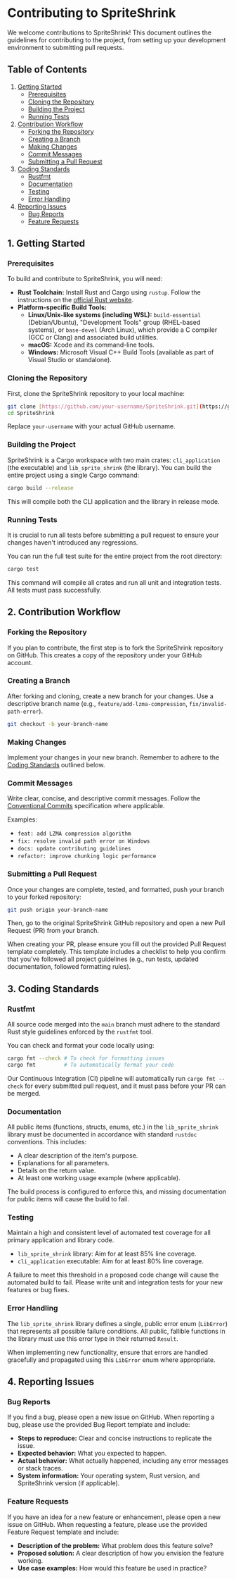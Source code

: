 # Contributing to SpriteShrink

We welcome contributions to SpriteShrink! This document outlines the guidelines for contributing to the project, from setting up your development environment to submitting pull requests.

## Table of Contents

1. [Getting Started](#1-getting-started)
   * [Prerequisites](#prerequisites)
   * [Cloning the Repository](#cloning-the-repository)
   * [Building the Project](#building-the-project)
   * [Running Tests](#running-tests)
2. [Contribution Workflow](#2-contribution-workflow)
   * [Forking the Repository](#forking-the-repository)
   * [Creating a Branch](#creating-a-branch)
   * [Making Changes](#making-changes)
   * [Commit Messages](#commit-messages)
   * [Submitting a Pull Request](#submitting-a-pull-request)
3. [Coding Standards](#3-coding-standards)
   * [Rustfmt](#rustfmt)
   * [Documentation](#documentation)
   * [Testing](#testing)
   * [Error Handling](#error-handling)
4. [Reporting Issues](#4-reporting-issues)
   * [Bug Reports](#bug-reports)
   * [Feature Requests](#feature-requests)

## 1. Getting Started

### Prerequisites

To build and contribute to SpriteShrink, you will need:

* **Rust Toolchain:** Install Rust and Cargo using `rustup`. Follow the instructions on the [official Rust website](https://www.rust-lang.org/tools/install).
* **Platform-specific Build Tools:**
  * **Linux/Unix-like systems (including WSL):** `build-essential` (Debian/Ubuntu), "Development Tools" group (RHEL-based systems), or `base-devel` (Arch Linux), which provide a C compiler (GCC or Clang) and associated build utilities.
  * **macOS:** Xcode and its command-line tools.
  * **Windows:** Microsoft Visual C++ Build Tools (available as part of Visual Studio or standalone).

### Cloning the Repository

First, clone the SpriteShrink repository to your local machine:

```bash
git clone [https://github.com/your-username/SpriteShrink.git](https://github.com/your-username/SpriteShrink.git)
cd SpriteShrink
```

Replace `your-username` with your actual GitHub username.

### Building the Project

SpriteShrink is a Cargo workspace with two main crates: `cli_application` (the executable) and `lib_sprite_shrink` (the library). You can build the entire project using a single Cargo command:

```bash
cargo build --release
```

This will compile both the CLI application and the library in release mode.

### Running Tests

It is crucial to run all tests before submitting a pull request to ensure your changes haven't introduced any regressions.

You can run the full test suite for the entire project from the root directory:

```bash
cargo test
```

This command will compile all crates and run all unit and integration tests. All tests must pass successfully.

## 2. Contribution Workflow

### Forking the Repository

If you plan to contribute, the first step is to fork the SpriteShrink repository on GitHub. This creates a copy of the repository under your GitHub account.

### Creating a Branch

After forking and cloning, create a new branch for your changes. Use a descriptive branch name (e.g., `feature/add-lzma-compression`, `fix/invalid-path-error`).

```bash
git checkout -b your-branch-name
```

### Making Changes

Implement your changes in your new branch. Remember to adhere to the [Coding Standards](#coding-standards) outlined below.

### Commit Messages

Write clear, concise, and descriptive commit messages. Follow the [Conventional Commits](https://www.conventionalcommits.org/en/v1.0.0/) specification where applicable.

Examples:

* `feat: add LZMA compression algorithm`
* `fix: resolve invalid path error on Windows`
* `docs: update contributing guidelines`
* `refactor: improve chunking logic performance`

### Submitting a Pull Request

Once your changes are complete, tested, and formatted, push your branch to your forked repository:

```bash
git push origin your-branch-name
```

Then, go to the original SpriteShrink GitHub repository and open a new Pull Request (PR) from your branch.

When creating your PR, please ensure you fill out the provided Pull Request template completely. This template includes a checklist to help you confirm that you've followed all project guidelines (e.g., run tests, updated documentation, followed formatting rules).

## 3. Coding Standards

### Rustfmt

All source code merged into the `main` branch must adhere to the standard Rust style guidelines enforced by the `rustfmt` tool.

You can check and format your code locally using:

```bash
cargo fmt --check # To check for formatting issues
cargo fmt         # To automatically format your code
```

Our Continuous Integration (CI) pipeline will automatically run `cargo fmt --check` for every submitted pull request, and it must pass before your PR can be merged.

### Documentation

All public items (functions, structs, enums, etc.) in the `lib_sprite_shrink` library must be documented in accordance with standard `rustdoc` conventions. This includes:

* A clear description of the item's purpose.
* Explanations for all parameters.
* Details on the return value.
* At least one working usage example (where applicable).

The build process is configured to enforce this, and missing documentation for public items will cause the build to fail.

### Testing

Maintain a high and consistent level of automated test coverage for all primary application and library code.

* `lib_sprite_shrink` library: Aim for at least 85% line coverage.
* `cli_application` executable: Aim for at least 80% line coverage.

A failure to meet this threshold in a proposed code change will cause the automated build to fail. Please write unit and integration tests for your new features or bug fixes.

### Error Handling

The `lib_sprite_shrink` library defines a single, public error enum (`LibError`) that represents all possible failure conditions. All public, fallible functions in the library must use this error type in their returned `Result`.

When implementing new functionality, ensure that errors are handled gracefully and propagated using this `LibError` enum where appropriate.

## 4. Reporting Issues

### Bug Reports

If you find a bug, please open a new issue on GitHub. When reporting a bug, please use the provided Bug Report template and include:

* **Steps to reproduce:** Clear and concise instructions to replicate the issue.
* **Expected behavior:** What you expected to happen.
* **Actual behavior:** What actually happened, including any error messages or stack traces.
* **System information:** Your operating system, Rust version, and SpriteShrink version (if applicable).

### Feature Requests

If you have an idea for a new feature or enhancement, please open a new issue on GitHub. When requesting a feature, please use the provided Feature Request template and include:

* **Description of the problem:** What problem does this feature solve?
* **Proposed solution:** A clear description of how you envision the feature working.
* **Use case examples:** How would this feature be used in practice?
